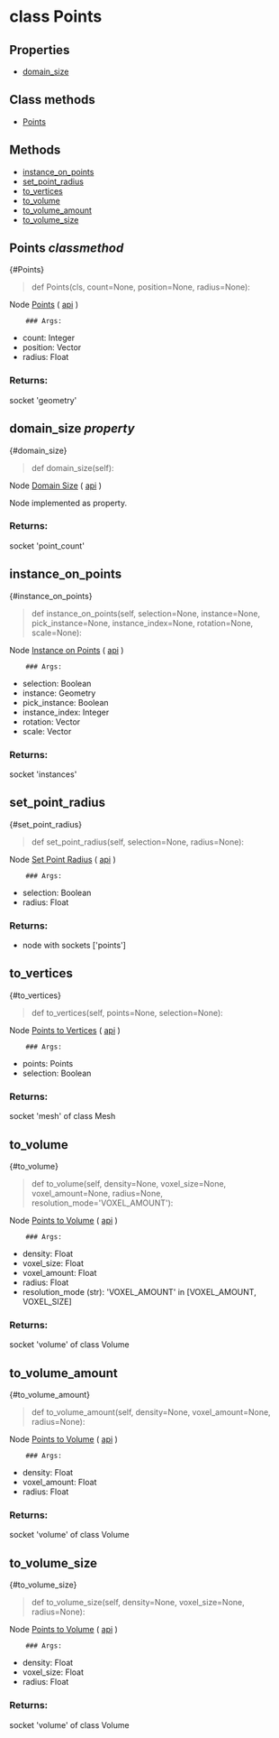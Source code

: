 # class Points

## Properties

- [domain_size](#domain_size-property)

## Class methods

- [Points](#Points-classmethod)


## Methods

- [instance_on_points](#instance_on_points)
- [set_point_radius](#set_point_radius)
- [to_vertices](#to_vertices)
- [to_volume](#to_volume)
- [to_volume_amount](#to_volume_amount)
- [to_volume_size](#to_volume_size)

## Points *classmethod*

{#Points}

> def Points(cls, count=None, position=None, radius=None):

Node [Points](https://docs.blender.org/manual/en/latest/modeling/geometry_nodes/point/points.html) ( [api](https://docs.blender.org/api/current/bpy.types.GeometryNodePoints.html) )

        ### Args:
- count: Integer
- position: Vector
- radius: Float

### Returns:

  socket 'geometry'

## domain_size *property*

{#domain_size}

> def domain_size(self):

Node [Domain Size](https://docs.blender.org/manual/en/latest/modeling/geometry_nodes/attribute/domain_size.html) ( [api](https://docs.blender.org/api/current/bpy.types.GeometryNodeAttributeDomainSize.html) )

Node implemented as property.

### Returns:

  socket 'point_count'

## instance_on_points

{#instance_on_points}

> def instance_on_points(self, selection=None, instance=None, pick_instance=None, instance_index=None, rotation=None, scale=None):

Node [Instance on Points](https://docs.blender.org/manual/en/latest/modeling/geometry_nodes/instances/instance_on_points.html) ( [api](https://docs.blender.org/api/current/bpy.types.GeometryNodeInstanceOnPoints.html) )

        ### Args:
- selection: Boolean
- instance: Geometry
- pick_instance: Boolean
- instance_index: Integer
- rotation: Vector
- scale: Vector

### Returns:

  socket 'instances'

## set_point_radius

{#set_point_radius}

> def set_point_radius(self, selection=None, radius=None):

Node [Set Point Radius](https://docs.blender.org/manual/en/latest/modeling/geometry_nodes/point/set_point_radius.html) ( [api](https://docs.blender.org/api/current/bpy.types.GeometryNodeSetPointRadius.html) )

        ### Args:
- selection: Boolean
- radius: Float

### Returns:

- node with sockets ['points']

## to_vertices

{#to_vertices}

> def to_vertices(self, points=None, selection=None):

Node [Points to Vertices](https://docs.blender.org/manual/en/latest/modeling/geometry_nodes/point/points_to_vertices.html) ( [api](https://docs.blender.org/api/current/bpy.types.GeometryNodePointsToVertices.html) )

        ### Args:
- points: Points
- selection: Boolean

### Returns:

  socket 'mesh' of class Mesh

## to_volume

{#to_volume}

> def to_volume(self, density=None, voxel_size=None, voxel_amount=None, radius=None, resolution_mode='VOXEL_AMOUNT'):

Node [Points to Volume](https://docs.blender.org/manual/en/latest/modeling/geometry_nodes/point/points_to_volume.html) ( [api](https://docs.blender.org/api/current/bpy.types.GeometryNodePointsToVolume.html) )

        ### Args:
- density: Float
- voxel_size: Float
- voxel_amount: Float
- radius: Float
- resolution_mode (str): 'VOXEL_AMOUNT' in [VOXEL_AMOUNT, VOXEL_SIZE]

### Returns:

  socket 'volume' of class Volume

## to_volume_amount

{#to_volume_amount}

> def to_volume_amount(self, density=None, voxel_amount=None, radius=None):

Node [Points to Volume](https://docs.blender.org/manual/en/latest/modeling/geometry_nodes/point/points_to_volume.html) ( [api](https://docs.blender.org/api/current/bpy.types.GeometryNodePointsToVolume.html) )

        ### Args:
- density: Float
- voxel_amount: Float
- radius: Float

### Returns:

  socket 'volume' of class Volume

## to_volume_size

{#to_volume_size}

> def to_volume_size(self, density=None, voxel_size=None, radius=None):

Node [Points to Volume](https://docs.blender.org/manual/en/latest/modeling/geometry_nodes/point/points_to_volume.html) ( [api](https://docs.blender.org/api/current/bpy.types.GeometryNodePointsToVolume.html) )

        ### Args:
- density: Float
- voxel_size: Float
- radius: Float

### Returns:

  socket 'volume' of class Volume

